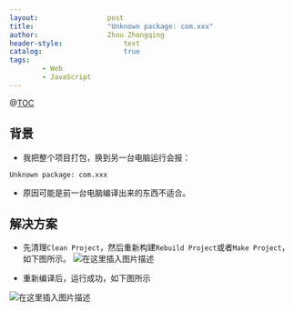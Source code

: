 ```yaml
---
layout:					post
title:					"Unknown package: com.xxx"
author:					Zhou Zhongqing
header-style:				text
catalog:					true
tags:
		- Web
		- JavaScript
---
```

@[TOC](目录)
## 背景
- 我把整个项目打包，换到另一台电脑运行会报：

```
Unknown package: com.xxx
```
- 原因可能是前一台电脑编译出来的东西不适合。

## 解决方案
- 先清理`Clean Project`，然后重新构建`Rebuild Project`或者`Make Project`，如下图所示。
![在这里插入图片描述](https://i-blog.csdnimg.cn/blog_migrate/41491ceed2834a8ebc905d61bf198dd2.png)

- 重新编译后，运行成功，如下图所示

![在这里插入图片描述](https://i-blog.csdnimg.cn/blog_migrate/ad8b03cb2aa1aaa44075eb12c6054d18.png)

